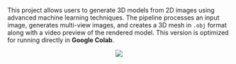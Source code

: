 This project allows users to generate 3D models from 2D images using advanced machine learning techniques. The pipeline processes an input image, generates multi-view images, and creates a 3D mesh in `.obj` format along with a video preview of the rendered model. This version is optimized for running directly in **Google Colab**.

<div align="center">

<a href="https://colab.research.google.com/drive/17VPAkDERZQSCC4sf94Iw5TDT1giSaA5W"><img src="https://colab.research.google.com/assets/colab-badge.svg"></a>

</div>
